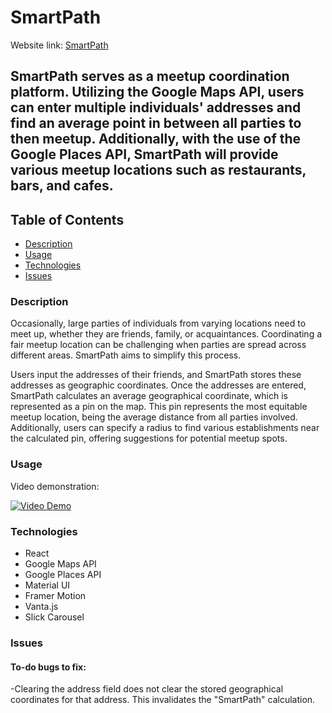 # SmartPath

Website link:
[SmartPath](https://654bfc206e1db14ba89bc482--precious-fox-3394d9.netlify.app/)

## SmartPath serves as a meetup coordination platform. Utilizing the Google Maps API, users can enter multiple individuals' addresses and find an average point in between all parties to then meetup. Additionally, with the use of the Google Places API, SmartPath will provide various meetup locations such as restaurants, bars, and cafes.

## Table of Contents

- [Description](#description)
- [Usage](#usage)
- [Technologies](#technologies)
- [Issues](#issues)

### Description

Occasionally, large parties of individuals from varying locations need to meet up, whether they are friends, family, or acquaintances. Coordinating a fair meetup location can be challenging when parties are spread across different areas. SmartPath aims to simplify this process.

Users input the addresses of their friends, and SmartPath stores these addresses as geographic coordinates. Once the addresses are entered, SmartPath calculates an average geographical coordinate, which is represented as a pin on the map. This pin represents the most equitable meetup location, being the average distance from all parties involved. Additionally, users can specify a radius to find various establishments near the calculated pin, offering suggestions for potential meetup spots.

### Usage

Video demonstration:

[![Video Demo](https://img.youtube.com/vi/x7M18tMKgYs/0.jpg)](https://youtu.be/x7M18tMKgYs)

### Technologies

- React
- Google Maps API
- Google Places API
- Material UI
- Framer Motion
- Vanta.js
- Slick Carousel

### Issues

#### To-do bugs to fix:

-Clearing the address field does not clear the stored geographical coordinates for that address. This invalidates the "SmartPath" calculation.
